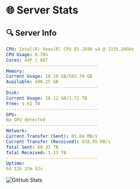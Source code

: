 # 🌐 Server Stats
## 🔍 Server Info
```yaml
CPU: Intel(R) Xeon(R) CPU E5-2699 v4 @ 1335.20GHz
CPU Usage: 0.70%
Cores: 44P | 88T
-----------------------------------
Memory:
Current Usage: 10.10 GB/503.74 GB
Available: 490.25 GB
-----------------------------------
Disk:
Current Usage: 18.12 GB/1.71 TB
Free: 1.61 TB
-----------------------------------
GPU:
No GPU detected
-----------------------------------
Network:
Current Transfer (Sent): 85.04 MB/s
Current Transfer (Received): 838.95 KB/s
Total Sent: 60.33 TB
Total Received: 1.13 TB
-----------------------------------
Uptime:
6d 12h 37m 52s
```
![GitHub Stats](https://img.shields.io/badge/Updated-2025-02-14_11:21:10-blue)